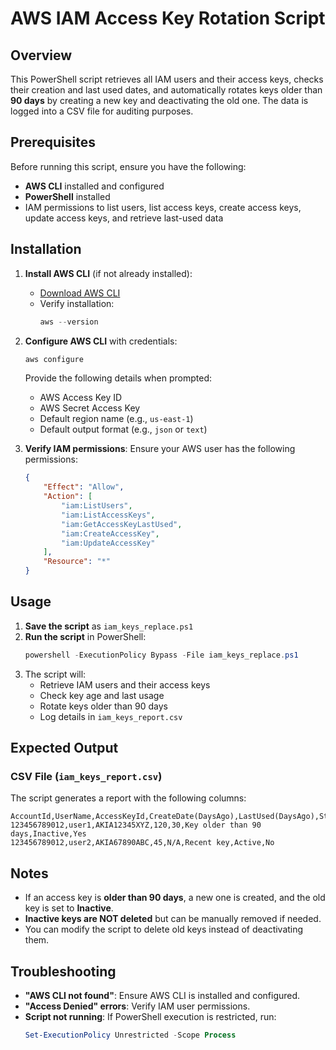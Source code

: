 # AWS IAM Access Key Rotation Script

## Overview
This PowerShell script retrieves all IAM users and their access keys, checks their creation and last used dates, and automatically rotates keys older than **90 days** by creating a new key and deactivating the old one. The data is logged into a CSV file for auditing purposes.

## Prerequisites
Before running this script, ensure you have the following:
- **AWS CLI** installed and configured
- **PowerShell** installed
- IAM permissions to list users, list access keys, create access keys, update access keys, and retrieve last-used data

## Installation
1. **Install AWS CLI** (if not already installed):
   - [Download AWS CLI](https://aws.amazon.com/cli/)
   - Verify installation:
     ```powershell
     aws --version
     ```

2. **Configure AWS CLI** with credentials:
   ```powershell
   aws configure
   ```
   Provide the following details when prompted:
   - AWS Access Key ID
   - AWS Secret Access Key
   - Default region name (e.g., `us-east-1`)
   - Default output format (e.g., `json` or `text`)

3. **Verify IAM permissions**:
   Ensure your AWS user has the following permissions:
   ```json
   {
       "Effect": "Allow",
       "Action": [
           "iam:ListUsers",
           "iam:ListAccessKeys",
           "iam:GetAccessKeyLastUsed",
           "iam:CreateAccessKey",
           "iam:UpdateAccessKey"
       ],
       "Resource": "*"
   }
   ```

## Usage
1. **Save the script** as `iam_keys_replace.ps1`
2. **Run the script** in PowerShell:
   ```powershell
   powershell -ExecutionPolicy Bypass -File iam_keys_replace.ps1
   ```
3. The script will:
   - Retrieve IAM users and their access keys
   - Check key age and last usage
   - Rotate keys older than 90 days
   - Log details in `iam_keys_report.csv`

## Expected Output
### CSV File (`iam_keys_report.csv`)
The script generates a report with the following columns:
```csv
AccountId,UserName,AccessKeyId,CreateDate(DaysAgo),LastUsed(DaysAgo),Status,KeyState,KeysUpdated
123456789012,user1,AKIA12345XYZ,120,30,Key older than 90 days,Inactive,Yes
123456789012,user2,AKIA67890ABC,45,N/A,Recent key,Active,No
```

## Notes
- If an access key is **older than 90 days**, a new one is created, and the old key is set to **Inactive**.
- **Inactive keys are NOT deleted** but can be manually removed if needed.
- You can modify the script to delete old keys instead of deactivating them.

## Troubleshooting
- **"AWS CLI not found"**: Ensure AWS CLI is installed and configured.
- **"Access Denied" errors**: Verify IAM user permissions.
- **Script not running**: If PowerShell execution is restricted, run:
  ```powershell
  Set-ExecutionPolicy Unrestricted -Scope Process
  ```

